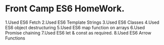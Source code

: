 # Front Camp ES6 HomeWork.


1.Used ES6 Fetch
2.Used ES6 Template Strings
3.Used ES6 Classes
4.Used ES6 object destructuring
5.Used ES6 map function on arrays
6.Used Promise chaining
7.Used ES6 let & const as required.
8.Used ES6 Arrow Functions
